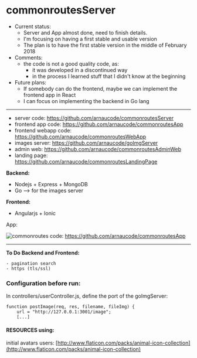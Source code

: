 # commonroutesServer

- Current status:
    - Server and App almost done, need to finish details.
    - I'm focusing on having a first stable and usable version
    - The plan is to have the first stable version in the middle of February 2018
- Comments:
  - the code is not a good quality code, as:
    - it was developed in a discontinued way
    - in the process I learned stuff that I didn't know at the beginning
- Future plans:
  - If somebody can do the frontend, maybe we can implement the frontend app in React
  - I can focus on implementing the backend in Go lang

---

- server code: https://github.com/arnaucode/commonroutesServer
- frontend app code: https://github.com/arnaucode/commonroutesApp
- frontend webapp code: https://github.com/arnaucode/commonroutesWebApp
- images server: https://github.com/arnaucode/goImgServer
- admin web: https://github.com/arnaucode/commonroutesAdminWeb
- landing page: https://github.com/arnaucode/commonroutesLandingPage

**Backend:**

- Nodejs + Express + MongoDB
- Go --> for the images server

**Frontend:**

- Angularjs + Ionic



App:

![commonroutes](https://raw.githubusercontent.com/arnaucode/commonroutesApp/master/commonroutes.png "commonroutes")
code: https://github.com/arnaucode/commonroutesApp

--------------------


**To Do Backend and Frontend:**
```
- pagination search
- https (tls/ssl)
```

### Configuration before run:
In controllers/userController.js, define the port of the goImgServer:
```
function postImage(req, res, filename, fileImg) {
    url = "http://127.0.0.1:3001/image";
    [...]
```

#### RESOURCES using:

initial avatars users: [http://www.flaticon.com/packs/animal-icon-collection](http://www.flaticon.com/packs/animal-icon-collection)
